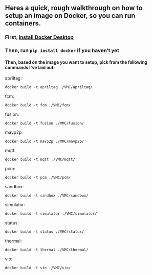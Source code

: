 ## Heres a quick, rough walkthrough on how to setup an image on Docker, so you can run containers.

### First, [install Docker Desktop](https://docs.docker.com/desktop/install/windows-install/)
### Then, run `pip install docker` if you haven't yet
#### Then, based on the image you want to setup, pick from the following commands I've laid out:

apriltag:
```
docker build -t apriltag ./VMC/apriltag/
```

fcm:
```
docker build -t fcm ./VMC/fcm/
```

fusion:
```
docker build -t fusion ./VMC/fusion/
```

mavp2p:
```
docker build -t mavp2p ./VMC/mavp2p/
```

mqtt:
```
docker build -t mqtt ./VMC/mqtt/
```

pcm:
```
docker build -t pcm ./VMC/pcm/
```

sandbox:
```
docker build -t sandbox ./VMC/sandbox/
```

simulator:
```
docker build -t simulator ./VMC/simulator/
```

status:
```
docker build -t status ./VMC/status/
```

thermal:
```
docker build -t thermal ./VMC/thermal/
```

vio:
```
docker build -t vio ./VMC/vio/
```
<!--
<br/>

#### Or, if you want to setup all the containers at once, try this command:
(Note: This command will take approx. 30 mins to run. There's also a 90% chance that atleast one image will fail to setup properly (Won't interrupt the process). If the process is interrupted run `docker system prune` to delete any broken/half-downloaded images)
```
docker build -t apriltag ./VMC/apriltag/
docker build -t fcm ./VMC/fcm/
docker build -t fusion ./VMC/fusion/
docker build -t mavp2p ./VMC/mavp2p/
docker build -t mqtt ./VMC/mqtt/
docker build -t pcm ./VMC/pcm/
docker build -t sandbox ./VMC/sandbox/
docker build -t simulator ./VMC/simulator/
docker build -t status ./VMC/status/
docker build -t thermal ./VMC/thermal/
docker build -t vio ./VMC/vio/
```